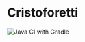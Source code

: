 # Cristoforetti

![Java CI with Gradle](https://github.com/giulioscattolin/cristoforetti/actions/workflows/gradle.yml/badge.svg)
